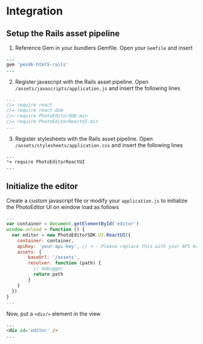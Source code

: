 # Integration 

## Setup the Rails asset pipeline

1. Reference Gem in your bundlers Gemfile. Open your `Gemfile` and insert
```ruby
...
gem 'pesdk-html5-rails'
...
```
2. Register javascript with the Rails asset pipeline. Open `/assets/javascripts/application.js` and insert the following lines 

```javascript
...
//= require react
//= require react-dom
//= require PhotoEditorSDK.min
//= require PhotoEditorReactUI.min
...
```

3. Register stylesheets with the Rails asset pipeline.
Open `/assets/stylesheets/application.css` and insert the following lines
```css
...
*= require PhotoEditorReactUI
...
```

## Initialize the editor 
Create a custom javascript file or modify your `application.js` to initialize the PhotoEditor UI on window load as follows 

```javascript
...
var container = document.getElementById('editor')
window.onload = function () {
  var editor = new PhotoEditorSDK.UI.ReactUI({
    container: container,
    apiKey: 'your-api-key', // <-- Please replace this with your API key
    assets: {
        baseUrl: '/assets', 
        resolver: function (path) {
          // debugger
          return path
        }
    }
  })
}
...

```

Now, put a `<div/>` element in the view 
```html
...
<div id='editor' />
...
```
